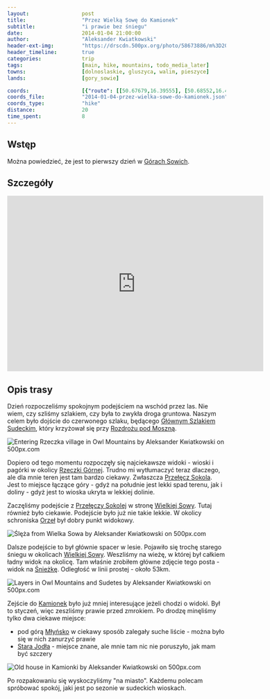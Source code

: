 ```yaml
---
layout:                 post
title:                  "Przez Wielką Sowę do Kamionek"
subtitle:               "i prawie bez śniegu"
date:                   2014-01-04 21:00:00
author:                 "Aleksander Kwiatkowski"
header-ext-img:         "https://drscdn.500px.org/photo/58673886/m%3D2048/b0dfdf4a1b0772b8a27aa9f74cf5063f"
header_timeline:        true
categories:             trip
tags:                   [main, hike, mountains, todo_media_later]
towns:                  [dolnoslaskie, gluszyca, walim, pieszyce]
lands:                  [gory_sowie]

coords:                 [{"route": [[50.67679,16.39555], [50.68552,16.41276], [50.68528,16.42194], [50.67543,16.43907], [50.66224,16.46585], [50.67135,16.48026], [50.68027,16.48559], [50.67638,16.51155], [50.68237,16.50417], [50.68900,16.51644], [50.68389,16.54374], [50.67323,16.54322]], "type": "hike"}]
coords_file:            "2014-01-04-przez-wielka-sowe-do-kamionek.json"
coords_type:            "hike"
distance:               20
time_spent:             8
---
```


[wiki-gory-sowie]:      https://pl.wikipedia.org/wiki/G%C3%B3ry_Sowie
[wiki-rozdroze]:        https://pl.wikipedia.org/wiki/Rozdro%C5%BCe_pod_Moszn%C4%85
[wiki-rzeczka-gorna]:   https://pl.wikipedia.org/wiki/Rzeczka_G%C3%B3rna
[wiki-mlynsko]:         https://pl.wikipedia.org/wiki/M%C5%82y%C5%84sko_(G%C3%B3ry_Sowie)
[wiki-stara-jodla]:     https://pl.wikipedia.org/wiki/Stara_Jod%C5%82a
[wiki-gss]:             https://pl.wikipedia.org/wiki/G%C5%82%C3%B3wny_Szlak_Sudecki
[wiki-przelecz-sokola]: https://pl.wikipedia.org/wiki/Prze%C5%82%C4%99cz_Sokola
[wiki-schron-orzel]:    https://pl.wikipedia.org/wiki/Schronisko_%E2%80%9EOrze%C5%82%E2%80%9D
[wiki-wielka-sowa]:     https://pl.wikipedia.org/wiki/Wielka_Sowa
[wiki-sniezka]:         https://pl.wikipedia.org/wiki/%C5%9Anie%C5%BCka
[wiki-kamionki]:        https://pl.wikipedia.org/wiki/Kamionki_(Pieszyce)

Wstęp
-----

Można powiedzieć, że jest to pierwszy dzień w [Górach Sowich][wiki-gory-sowie].

Szczegóły
---------

<iframe height='405' width='590' frameborder='0' allowtransparency='true' scrolling='no' src='https://www.strava.com/activities/334946565/embed/9db9e54ef77e3946e81fce6b110d85368994f3e1'></iframe>

Opis trasy
----------

Dzień rozpoczeliśmy spokojnym podejściem na wschód przez las. Nie wiem, czy szliśmy szlakiem,
czy była to zwykła droga gruntowa. Naszym celem było dojście do czerwonego szlaku,
będącego [Głównym Szlakiem Sudeckim][wiki-gss], który krzyżował się przy
[Rozdrożu pod Moszną][wiki-rozdroze].

<div class='pixels-photo'>
  <p>
    <img src='https://drscdn.500px.org/photo/143308299/m%3D900/d8ab83d5d4daf03796f70b5d4323ef46' alt='Entering Rzeczka village in Owl Mountains by Aleksander Kwiatkowski on 500px.com'>
  </p>
  <a href='https://500px.com/photo/143308299/entering-rzeczka-village-in-owl-mountains-by-aleksander-kwiatkowski' alt='Entering Rzeczka village in Owl Mountains by Aleksander Kwiatkowski on 500px.com'></a>
</div>
<script type='text/javascript' src='https://500px.com/embed.js'></script>

Dopiero od tego momentu rozpoczęły się najciekawsze widoki - wioski i pagórki w
okolicy [Rzeczki Górnej][wiki-rzeczka-gorna]. Trudno mi wytłumaczyć teraz dlaczego,
ale dla mnie teren jest tam bardzo ciekawy. Zwłaszcza [Przełęcz Sokola][wiki-przelecz-sokola].
Jest to miejsce łączące góry - gdyż na południe jest lekki spad terenu, jak i doliny -
gdyż jest to wioska ukryta w lekkiej dolinie.

Zaczęliśmy podejście z [Przełęczy Sokolej][wiki-przelecz-sokola] w stronę
[Wielkiej Sowy][wiki-wielka-sowa]. Tutaj również było ciekawie. Podejście było
już nie takie lekkie. W okolicy schroniska [Orzeł][wiki-schron-orzel] był dobry punkt
widokowy.

<div class='pixels-photo'>
  <p>
    <img src='https://drscdn.500px.org/photo/57226866/m%3D900/f383dbcb84f3abe957dff21a2aaa9043' alt='Ślęża from Wielka Sowa by Aleksander Kwiatkowski on 500px.com'>
  </p>
  <a href='https://500px.com/photo/57226866/%C5%9Al%C4%99%C5%BCa-from-wielka-sowa-by-aleksander-kwiatkowski' alt='Ślęża from Wielka Sowa by Aleksander Kwiatkowski on 500px.com'></a>
</div>
<script type='text/javascript' src='https://500px.com/embed.js'></script>

Dalsze podejście to był głównie spacer w lesie. Pojawiło się trochę starego śniegu
w okolicach [Wielkiej Sowy][wiki-wielka-sowa]. Weszliśmy na wieżę, w której był
całkiem ładny widok na okolicę. Tam właśnie zrobiłem główne zdjęcie tego posta -
widok na [Śnieżkę][wiki-sniezka]. Odległość w linii prostej - około 53km.

<div class='pixels-photo'>
  <p>
    <img src='https://drscdn.500px.org/photo/181140893/m%3D900/3bcbb25909c390d483ca2e9ef4e5cf07' alt='Layers in Owl Mountains and Sudetes by Aleksander Kwiatkowski on 500px.com'>
  </p>
  <a href='https://500px.com/photo/181140893/layers-in-owl-mountains-and-sudetes-by-aleksander-kwiatkowski' alt='Layers in Owl Mountains and Sudetes by Aleksander Kwiatkowski on 500px.com'></a>
</div>
<script type='text/javascript' src='https://500px.com/embed.js'></script>

Zejście do [Kamionek][wiki-kamionki] było już mniej interesujące jeżeli chodzi o
widoki. Był to styczeń, więc zeszliśmy prawie przed zmrokiem. Po drodzę
minęliśmy tylko dwa ciekawe miejsce:

* pod górą [Młyńsko][wiki-mlynsko] w ciekawy sposób zalegały suche liście - można
  było się w nich zanurzyć prawie
* [Stara Jodła][wiki-stara-jodla] - miejsce znane, ale mnie tam nic nie poruszyło,
  jak mam być szczery

<div class='pixels-photo'>
  <p>
    <img src='https://drscdn.500px.org/photo/61626643/m%3D900/33b8b8eb53df6600912fbf554b702f08' alt='Old house in Kamionki by Aleksander Kwiatkowski on 500px.com'>
  </p>
  <a href='https://500px.com/photo/61626643/old-house-in-kamionki-by-aleksander-kwiatkowski' alt='Old house in Kamionki by Aleksander Kwiatkowski on 500px.com'></a>
</div>
<script type='text/javascript' src='https://500px.com/embed.js'></script>

Po rozpakowaniu się wyskoczyliśmy "na miasto". Każdemu polecam spróbować spokój,
jaki jest po sezonie w sudeckich wioskach.
